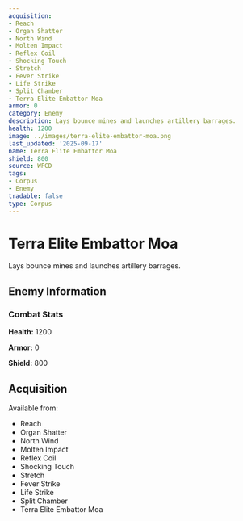```yaml
---
acquisition:
- Reach
- Organ Shatter
- North Wind
- Molten Impact
- Reflex Coil
- Shocking Touch
- Stretch
- Fever Strike
- Life Strike
- Split Chamber
- Terra Elite Embattor Moa
armor: 0
category: Enemy
description: Lays bounce mines and launches artillery barrages.
health: 1200
image: ../images/terra-elite-embattor-moa.png
last_updated: '2025-09-17'
name: Terra Elite Embattor Moa
shield: 800
source: WFCD
tags:
- Corpus
- Enemy
tradable: false
type: Corpus
---
```


# Terra Elite Embattor Moa

Lays bounce mines and launches artillery barrages.

## Enemy Information

### Combat Stats

**Health:** 1200

**Armor:** 0

**Shield:** 800

## Acquisition

Available from:
- Reach
- Organ Shatter
- North Wind
- Molten Impact
- Reflex Coil
- Shocking Touch
- Stretch
- Fever Strike
- Life Strike
- Split Chamber
- Terra Elite Embattor Moa

